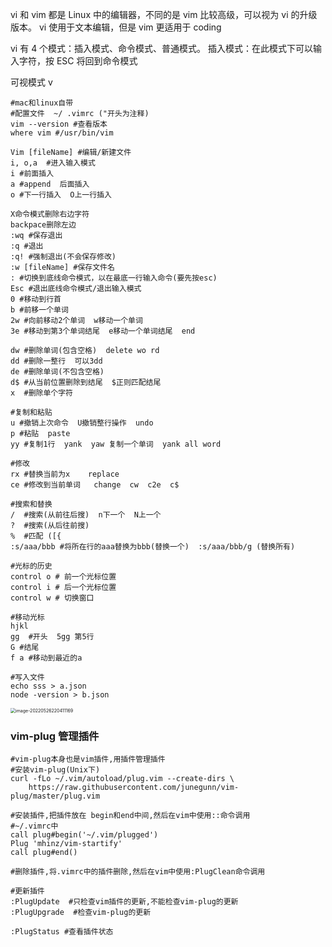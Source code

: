vi 和 vim 都是 Linux 中的编辑器，不同的是 vim 比较高级，可以视为 vi 的升级版本。 vi 使用于文本编辑，但是 vim 更适用于 coding

vi 有 4 个模式：插入模式、命令模式、普通模式。 插入模式：在此模式下可以输入字符，按 ESC 将回到命令模式

可视模式 v

```shell
#mac和linux自带
#配置文件  ~/ .vimrc ("开头为注释)
vim --version #查看版本
where vim #/usr/bin/vim

Vim [fileName] #编辑/新建文件
i, o,a  #进入输入模式
i #前面插入
a #append  后面插入
o #下一行插入  O上一行插入

X命令模式删除右边字符
backpace删除左边
:wq #保存退出
:q #退出
:q! #强制退出(不会保存修改)
:w [fileName] #保存文件名
: #切换到底线命令模式，以在最底一行输入命令(要先按esc)
Esc #退出底线命令模式/退出输入模式
0 #移动到行首
b #前移一个单词
2w #向前移动2个单词  w移动一个单词
3e #移动到第3个单词结尾  e移动一个单词结尾  end

dw #删除单词(包含空格)  delete wo rd
dd #删除一整行  可以3dd
de #删除单词(不包含空格)
d$ #从当前位置删除到结尾  $正则匹配结尾
x  #删除单个字符

#复制和粘贴
u #撤销上次命令  U撤销整行操作  undo
p #粘贴  paste
yy #复制1行  yank  yaw 复制一个单词  yank all word

#修改
rx #替换当前为x    replace
ce #修改到当前单词   change  cw  c2e  c$

#搜索和替换
/  #搜索(从前往后搜)  n下一个  N上一个
?  #搜索(从后往前搜)
%  #匹配 ([{
:s/aaa/bbb #将所在行的aaa替换为bbb(替换一个)  :s/aaa/bbb/g (替换所有)

#光标的历史
control o # 前一个光标位置
control i # 后一个光标位置
control w # 切换窗口

#移动光标
hjkl
gg  #开头  5gg 第5行
G #结尾
f a #移动到最近的a

#写入文件
echo sss > a.json
node -version > b.json
```

<img src="http://image.zhuyuanzheng.top/image-20220526220411169.png" alt="image-20220526220411169" style="zoom:50%;" />

### vim-plug 管理插件

```shell
#vim-plug本身也是vim插件,用插件管理插件
#安装vim-plug(Unix下)
curl -fLo ~/.vim/autoload/plug.vim --create-dirs \
    https://raw.githubusercontent.com/junegunn/vim-plug/master/plug.vim

#安装插件,把插件放在 begin和end中间,然后在vim中使用::命令调用
#~/.vimrc中
call plug#begin('~/.vim/plugged')
Plug 'mhinz/vim-startify'
call plug#end()

#删除插件,将.vimrc中的插件删除,然后在vim中使用:PlugClean命令调用

#更新插件
:PlugUpdate  #只检查vim插件的更新,不能检查vim-plug的更新
:PlugUpgrade  #检查vim-plug的更新

:PlugStatus #查看插件状态
```
